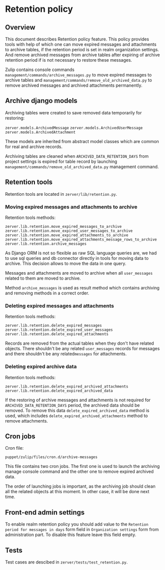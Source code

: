 # Retention policy


## Overview

This document describes Retention policy feature. This policy provides
tools with help of which one can move expired messages and attachments
to archive tables, if the retention period is set in realm organization
settings. And remove archived messages from archive tables after
expiring of archive retention period if is not necessary to restore
these messages.

Zulip contains console commands `management/commands/archive_messages.py`
to move expired messages to archive tables and
`management/commands/remove_old_archived_data.py` to remove archived
messages and archived attachments permanently.


## Archive django models

Archiving tables were created to save removed data temporarily
for restoring:

  `zerver.models.ArchivedMessage`
  `zerver.models.ArchivedUserMessage`
  `zerver.models.ArchivedAttachment`

These models are inherited from abstract model classes which are common
for real and archive records.

Archiving tables are cleaned when `ARCHIVED_DATA_RETENTION_DAYS` from
project settings is expired for table record by launching
`management/commands/remove_old_archived_data.py` management command.


## Retention tools

Retention tools are located in `zerver/lib/retention.py`.

### Moving expired messages and attachments to archive

Retention tools methods:


  `zerver.lib.retention.move_expired_messages_to_archive`
  `zerver.lib.retention.move_expired_user_messages_to_archive`
  `zerver.lib.retention.move_expired_attachments_to_archive`
  `zerver.lib.retention.move_expired_attachments_message_rows_to_archive`
  `zerver.lib.retention.archive_messages`

As Django ORM is not so flexible as raw SQL language queries are, we had
to use sql queries and db connector directly in tools for moving data
to archive. This decision allows to move the data in one query.

Messages and attachments are moved to archive when all `user_messages`
related to them are moved to archive.

Method `archive_messages` is used as result method which contains
archiving and removing methods in a correct order.


### Deleting expired messages and attachments

Retention tools methods:


  `zerver.lib.retention.delete_expired_messages`
  `zerver.lib.retention.delete_expired_user_messages`
  `zerver.lib.retention.delete_expired_attachments`

Records are removed from the actual tables when they don't have related
objects. There shouldn't be any related `user_messages` records for
messages and there shouldn't be any related`messages` for attachments.

### Deleting expired archive data

Retention tools methods:


  `zerver.lib.retention.delete_expired_archived_attachments`
  `zerver.lib.retention.delete_expired_archived_data`

If the restoring of archive messages and attachments is not required for
`ARCHIVED_DATA_RETENTION_DAYS` period, the archived data should be
removed. To remove this data `delete_expired_archived_data`
method is used, which includes `delete_expired_archived_attachments`
method to remove attachments.


## Cron jobs

Cron file:

  `puppet/zulip/files/cron.d/archive-messages`

This file contains two cron jobs. The first one is used to launch the
archiving manage console command and the other one to remove expired
archived data.

The order of launching jobs is important, as the archiving job
should clean all the related objects at this moment. In other case,
it will be done next time.

## Front-end admin settings

To enable realm retention policy you should add value to the
`Retention period for messages in days` form field in
`Organization settings` form from administration part. To disable this
feature leave this field empty.


## Tests

Test cases are descibed in `zerver/tests/test_retention.py`.
